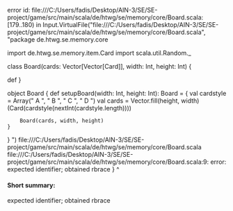 error id: file:///C:/Users/fadis/Desktop/AIN-3/SE/SE-project/game/src/main/scala/de/htwg/se/memory/core/Board.scala:[179..180) in Input.VirtualFile("file:///C:/Users/fadis/Desktop/AIN-3/SE/SE-project/game/src/main/scala/de/htwg/se/memory/core/Board.scala", "package de.htwg.se.memory.core

import de.htwg.se.memory.item.Card
import scala.util.Random._

class Board(cards: Vector[Vector[Card]], width: Int, height: Int) {

  def 
}

object Board {
    def setupBoard(width: Int, height: Int): Board = {
        val cardstyle = Array(" A ", " B ", " C ", " D ")
        val cards = Vector.fill(height, width)(Card(cardstyle(nextInt(cardstyle.length))))

        Board(cards, width, height)
    }
}
")
file:///C:/Users/fadis/Desktop/AIN-3/SE/SE-project/game/src/main/scala/de/htwg/se/memory/core/Board.scala
file:///C:/Users/fadis/Desktop/AIN-3/SE/SE-project/game/src/main/scala/de/htwg/se/memory/core/Board.scala:9: error: expected identifier; obtained rbrace
}
^
#### Short summary: 

expected identifier; obtained rbrace